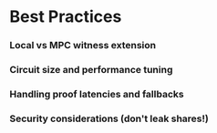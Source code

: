 # Best Practices

### Local vs MPC witness extension

### Circuit size and performance tuning

### Handling proof latencies and fallbacks

### Security considerations (don't leak shares!)
